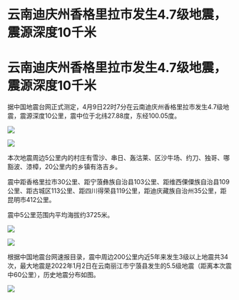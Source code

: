 # 云南迪庆州香格里拉市发生4.7级地震，震源深度10千米

# 云南迪庆州香格里拉市发生4.7级地震，震源深度10千米

据中国地震台网正式测定，4月9日22时7分在云南迪庆州香格里拉市发生4.7级地震，震源深度10公里，震中位于北纬27.88度，东经100.05度。

![](https://inews.gtimg.com/om_bt/OzvVbN8URAWLIKwb106Jroe7MeVqmFSfnDhahmvr6SfacAA/1000)

![](https://inews.gtimg.com/om_bt/O5xBghmUXU8NjVP9zdE4ZOczL6ZIMX7RjGo6mSsCesgRkAA/1000)

本次地震周边5公里内的村庄有雪沙、串日、轰沽莱、区沙牛场、约刀、独哥、哪豁波、漆樟，20公里内的乡镇有洛吉乡。

震中距香格里拉市30公里、距宁蒗彝族自治县103公里、距维西傈僳族自治县109公里、距古城区113公里、距四川得荣县119公里，距迪庆藏族自治州35公里，距昆明市412公里。

震中5公里范围内平均海拔约3725米。

![](https://inews.gtimg.com/om_bt/OMOn9OzWwBIt3sp_Dn1KyVkpAy43qHx_7RUldqsEtKw4IAA/1000)

![](https://inews.gtimg.com/om_bt/OU08YMBtdtYRFTS8OyRrkfW1yiiBlyIciwHtMJbRICAmAAA/1000)

根据中国地震台网速报目录，震中周边200公里内近5年来发生3级以上地震共34次，最大地震是2022年1月2日在云南丽江市宁蒗县发生的5.5级地震（距离本次震中60公里），历史地震分布如图。

![](https://inews.gtimg.com/om_bt/OJJAEyGRqM71N8vdYoFSoPCVmQ7oqxIR_fS0nAjYDgMHoAA/1000)

